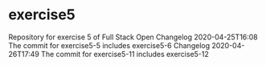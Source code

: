 # exercise5
Repository for exercise 5 of Full Stack Open
Changelog 2020-04-25T16:08
The commit for exercise5-5 includes exercise5-6
Changelog 2020-04-26T17:49
The commit for exercise5-11 includes exercise5-12
